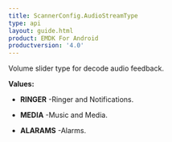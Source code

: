 ```yaml
---
title: ScannerConfig.AudioStreamType
type: api
layout: guide.html
product: EMDK For Android
productversion: '4.0'
---
```



Volume slider type for decode audio feedback.

**Values:**

* **RINGER** -Ringer and Notifications.

* **MEDIA** -Music and Media.

* **ALARAMS** -Alarms.









